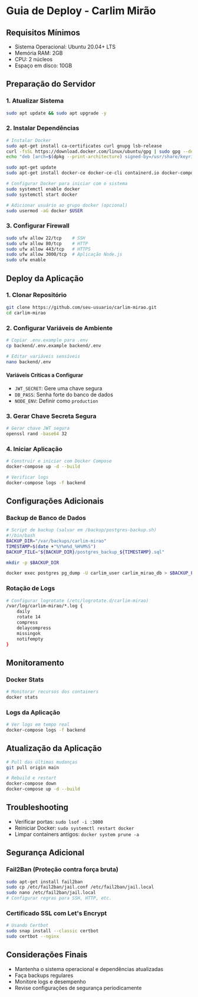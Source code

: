 # Guia de Deploy - Carlim Mirão

## Requisitos Mínimos
- Sistema Operacional: Ubuntu 20.04+ LTS
- Memória RAM: 2GB
- CPU: 2 núcleos
- Espaço em disco: 10GB

## Preparação do Servidor

### 1. Atualizar Sistema
```bash
sudo apt update && sudo apt upgrade -y
```

### 2. Instalar Dependências
```bash
# Instalar Docker
sudo apt-get install ca-certificates curl gnupg lsb-release
curl -fsSL https://download.docker.com/linux/ubuntu/gpg | sudo gpg --dearmor -o /usr/share/keyrings/docker-archive-keyring.gpg
echo "deb [arch=$(dpkg --print-architecture) signed-by=/usr/share/keyrings/docker-archive-keyring.gpg] https://download.docker.com/linux/ubuntu $(lsb_release -cs) stable" | sudo tee /etc/apt/sources.list.d/docker.list > /dev/null

sudo apt-get update
sudo apt-get install docker-ce docker-ce-cli containerd.io docker-compose-plugin

# Configurar Docker para iniciar com o sistema
sudo systemctl enable docker
sudo systemctl start docker

# Adicionar usuário ao grupo docker (opcional)
sudo usermod -aG docker $USER
```

### 3. Configurar Firewall
```bash
sudo ufw allow 22/tcp    # SSH
sudo ufw allow 80/tcp    # HTTP
sudo ufw allow 443/tcp   # HTTPS
sudo ufw allow 3000/tcp  # Aplicação Node.js
sudo ufw enable
```

## Deploy da Aplicação

### 1. Clonar Repositório
```bash
git clone https://github.com/seu-usuario/carlim-mirao.git
cd carlim-mirao
```

### 2. Configurar Variáveis de Ambiente
```bash
# Copiar .env.example para .env
cp backend/.env.example backend/.env

# Editar variáveis sensíveis
nano backend/.env
```

#### Variáveis Críticas a Configurar
- `JWT_SECRET`: Gere uma chave segura
- `DB_PASS`: Senha forte do banco de dados
- `NODE_ENV`: Definir como `production`

### 3. Gerar Chave Secreta Segura
```bash
# Gerar chave JWT segura
openssl rand -base64 32
```

### 4. Iniciar Aplicação
```bash
# Construir e iniciar com Docker Compose
docker-compose up -d --build

# Verificar logs
docker-compose logs -f backend
```

## Configurações Adicionais

### Backup de Banco de Dados
```bash
# Script de backup (salvar em /backup/postgres-backup.sh)
#!/bin/bash
BACKUP_DIR="/var/backups/carlim-mirao"
TIMESTAMP=$(date +"%Y%m%d_%H%M%S")
BACKUP_FILE="${BACKUP_DIR}/postgres_backup_${TIMESTAMP}.sql"

mkdir -p $BACKUP_DIR

docker exec postgres pg_dump -U carlim_user carlim_mirao_db > $BACKUP_FILE
```

### Rotação de Logs
```bash
# Configurar logrotate (/etc/logrotate.d/carlim-mirao)
/var/log/carlim-mirao/*.log {
    daily
    rotate 14
    compress
    delaycompress
    missingok
    notifempty
}
```

## Monitoramento

### Docker Stats
```bash
# Monitorar recursos dos containers
docker stats
```

### Logs da Aplicação
```bash
# Ver logs em tempo real
docker-compose logs -f backend
```

## Atualização da Aplicação
```bash
# Pull das últimas mudanças
git pull origin main

# Rebuild e restart
docker-compose down
docker-compose up -d --build
```

## Troubleshooting
- Verificar portas: `sudo lsof -i :3000`
- Reiniciar Docker: `sudo systemctl restart docker`
- Limpar containers antigos: `docker system prune -a`

## Segurança Adicional

### Fail2Ban (Proteção contra força bruta)
```bash
sudo apt-get install fail2ban
sudo cp /etc/fail2ban/jail.conf /etc/fail2ban/jail.local
sudo nano /etc/fail2ban/jail.local
# Configurar regras para SSH, HTTP, etc.
```

### Certificado SSL com Let's Encrypt
```bash
# Usando Certbot
sudo snap install --classic certbot
sudo certbot --nginx
```

## Considerações Finais
- Mantenha o sistema operacional e dependências atualizadas
- Faça backups regulares
- Monitore logs e desempenho
- Revise configurações de segurança periodicamente